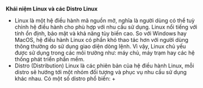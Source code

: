 **Khái niệm Linux và các Distro Linux**
- Linux là một hệ điều hành mã nguồn mở, nghĩa là người dùng có thể tuỳ chỉnh hệ điều hành cho phù hợp với nhu cầu sử dụng. Linux nổi tiếng với tính ổn định, bảo mật và khả năng tùy biến cao. So với Windows hay MacOS, hệ điều hành Linux có phần khó thao tác hơn với người dùng thông thường do sử dụng giao diện dòng lệnh. Vì vậy, Linux chủ yếu được sử dụng trong các môi trường như: máy chủ, máy trạm hay các hệ thống phát triển phần mềm.
- Distro (Distribution) Linux là các phiên bản của hệ điều hành Linux, mỗi distro sẽ hướng tới một nhóm đối tượng và phục vụ nhu cầu sử dụng khác nhau. Có một số distro phổ biến:
  + 
